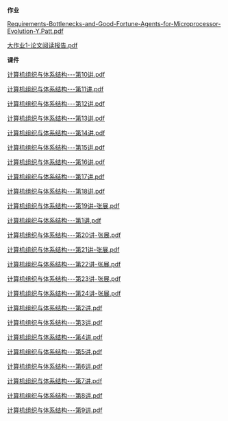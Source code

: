 <!-- tabs:start -->
**作业**

[Requirements-Bottlenecks-and-Good-Fortune-Agents-for-Microprocessor-Evolution-Y.Patt.pdf](https://gh.hitcs.cc/https://raw.githubusercontent.com/HIT-OpenCS/CS_Courses/main/选修课程/计算机组织与体系结构/作业/Requirements-Bottlenecks-and-Good-Fortune-Agents-for-Microprocessor-Evolution-Y.Patt.pdf)

[大作业1-论文阅读报告.pdf](https://gh.hitcs.cc/https://raw.githubusercontent.com/HIT-OpenCS/CS_Courses/main/选修课程/计算机组织与体系结构/作业/大作业1-论文阅读报告.pdf)

**课件**

[计算机组织与体系结构---第10讲.pdf](https://gh.hitcs.cc/https://raw.githubusercontent.com/HIT-OpenCS/CS_Courses/main/选修课程/计算机组织与体系结构/课件/计算机组织与体系结构---第10讲.pdf)

[计算机组织与体系结构---第11讲.pdf](https://gh.hitcs.cc/https://raw.githubusercontent.com/HIT-OpenCS/CS_Courses/main/选修课程/计算机组织与体系结构/课件/计算机组织与体系结构---第11讲.pdf)

[计算机组织与体系结构---第12讲.pdf](https://gh.hitcs.cc/https://raw.githubusercontent.com/HIT-OpenCS/CS_Courses/main/选修课程/计算机组织与体系结构/课件/计算机组织与体系结构---第12讲.pdf)

[计算机组织与体系结构---第13讲.pdf](https://gh.hitcs.cc/https://raw.githubusercontent.com/HIT-OpenCS/CS_Courses/main/选修课程/计算机组织与体系结构/课件/计算机组织与体系结构---第13讲.pdf)

[计算机组织与体系结构---第14讲.pdf](https://gh.hitcs.cc/https://raw.githubusercontent.com/HIT-OpenCS/CS_Courses/main/选修课程/计算机组织与体系结构/课件/计算机组织与体系结构---第14讲.pdf)

[计算机组织与体系结构---第15讲.pdf](https://gh.hitcs.cc/https://raw.githubusercontent.com/HIT-OpenCS/CS_Courses/main/选修课程/计算机组织与体系结构/课件/计算机组织与体系结构---第15讲.pdf)

[计算机组织与体系结构---第16讲.pdf](https://gh.hitcs.cc/https://raw.githubusercontent.com/HIT-OpenCS/CS_Courses/main/选修课程/计算机组织与体系结构/课件/计算机组织与体系结构---第16讲.pdf)

[计算机组织与体系结构---第17讲.pdf](https://gh.hitcs.cc/https://raw.githubusercontent.com/HIT-OpenCS/CS_Courses/main/选修课程/计算机组织与体系结构/课件/计算机组织与体系结构---第17讲.pdf)

[计算机组织与体系结构---第18讲.pdf](https://gh.hitcs.cc/https://raw.githubusercontent.com/HIT-OpenCS/CS_Courses/main/选修课程/计算机组织与体系结构/课件/计算机组织与体系结构---第18讲.pdf)

[计算机组织与体系结构---第19讲-张展.pdf](https://gh.hitcs.cc/https://raw.githubusercontent.com/HIT-OpenCS/CS_Courses/main/选修课程/计算机组织与体系结构/课件/计算机组织与体系结构---第19讲-张展.pdf)

[计算机组织与体系结构---第1讲.pdf](https://gh.hitcs.cc/https://raw.githubusercontent.com/HIT-OpenCS/CS_Courses/main/选修课程/计算机组织与体系结构/课件/计算机组织与体系结构---第1讲.pdf)

[计算机组织与体系结构---第20讲-张展.pdf](https://gh.hitcs.cc/https://raw.githubusercontent.com/HIT-OpenCS/CS_Courses/main/选修课程/计算机组织与体系结构/课件/计算机组织与体系结构---第20讲-张展.pdf)

[计算机组织与体系结构---第21讲-张展.pdf](https://gh.hitcs.cc/https://raw.githubusercontent.com/HIT-OpenCS/CS_Courses/main/选修课程/计算机组织与体系结构/课件/计算机组织与体系结构---第21讲-张展.pdf)

[计算机组织与体系结构---第22讲-张展.pdf](https://gh.hitcs.cc/https://raw.githubusercontent.com/HIT-OpenCS/CS_Courses/main/选修课程/计算机组织与体系结构/课件/计算机组织与体系结构---第22讲-张展.pdf)

[计算机组织与体系结构---第23讲-张展.pdf](https://gh.hitcs.cc/https://raw.githubusercontent.com/HIT-OpenCS/CS_Courses/main/选修课程/计算机组织与体系结构/课件/计算机组织与体系结构---第23讲-张展.pdf)

[计算机组织与体系结构---第24讲-张展.pdf](https://gh.hitcs.cc/https://raw.githubusercontent.com/HIT-OpenCS/CS_Courses/main/选修课程/计算机组织与体系结构/课件/计算机组织与体系结构---第24讲-张展.pdf)

[计算机组织与体系结构---第2讲.pdf](https://gh.hitcs.cc/https://raw.githubusercontent.com/HIT-OpenCS/CS_Courses/main/选修课程/计算机组织与体系结构/课件/计算机组织与体系结构---第2讲.pdf)

[计算机组织与体系结构---第3讲.pdf](https://gh.hitcs.cc/https://raw.githubusercontent.com/HIT-OpenCS/CS_Courses/main/选修课程/计算机组织与体系结构/课件/计算机组织与体系结构---第3讲.pdf)

[计算机组织与体系结构---第4讲.pdf](https://gh.hitcs.cc/https://raw.githubusercontent.com/HIT-OpenCS/CS_Courses/main/选修课程/计算机组织与体系结构/课件/计算机组织与体系结构---第4讲.pdf)

[计算机组织与体系结构---第5讲.pdf](https://gh.hitcs.cc/https://raw.githubusercontent.com/HIT-OpenCS/CS_Courses/main/选修课程/计算机组织与体系结构/课件/计算机组织与体系结构---第5讲.pdf)

[计算机组织与体系结构---第6讲.pdf](https://gh.hitcs.cc/https://raw.githubusercontent.com/HIT-OpenCS/CS_Courses/main/选修课程/计算机组织与体系结构/课件/计算机组织与体系结构---第6讲.pdf)

[计算机组织与体系结构---第7讲.pdf](https://gh.hitcs.cc/https://raw.githubusercontent.com/HIT-OpenCS/CS_Courses/main/选修课程/计算机组织与体系结构/课件/计算机组织与体系结构---第7讲.pdf)

[计算机组织与体系结构---第8讲.pdf](https://gh.hitcs.cc/https://raw.githubusercontent.com/HIT-OpenCS/CS_Courses/main/选修课程/计算机组织与体系结构/课件/计算机组织与体系结构---第8讲.pdf)

[计算机组织与体系结构---第9讲.pdf](https://gh.hitcs.cc/https://raw.githubusercontent.com/HIT-OpenCS/CS_Courses/main/选修课程/计算机组织与体系结构/课件/计算机组织与体系结构---第9讲.pdf)

<!-- tabs:end -->
